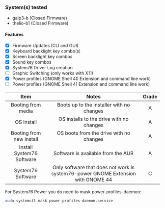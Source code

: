 ### System(s) tested
- galp3-b (Closed Firmware)
- thelio-b1 (Closed Firmware)

#### Features

- [x] Firmware Updates (CLI and GUI)
- [x] Keyboard backlight key combo(s)
- [x] Screen backlight key combos
- [x] Sound key combos
- [x] System76 Driver Log creation
- [ ] Graphic Switching (only works with X11)
- [x] Power profiles (GNOME Shell 40 Extension and command line work)
- [ ] Power profiles (GNOME Shell 41 Extension and command line work)

| Item | Notes | Grade |
|:--------:|:------------:|:----:|
| Booting from media | Boots up to the installer with no changes | A |
| OS Install | OS installs to the drive with no changes | A |
| Booting from new install | OS boots from the drive with no changes | A |
| Install System76 Software | Software is available from the AUR | A |
| System76 Software | Only software that does not work is system76-power GNOME Extension with GNOME 44 | C |

For System76 Power you do need to mask power-profiles-daemon:

```bash
sudo systemctl mask power-profiles-daemon.service
```
